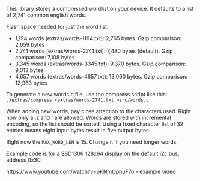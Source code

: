 This library stores a compressed wordlist on your device.  It defaults to a list of 2,741 common english words.

Flash space needed for just the word list:
 * 1,194 words (extras/words-1194.txt): 2,765 bytes. Gzip comparison: 2,659 bytes
 * 2,741 words (extras/words-2741.txt): 7,480 bytes (default). Gzip comparison: 7,108 bytes
 * 3,345 words (extras/words-3345.txt): 9,370 bytes. Gzip comparison: 9,013 bytes
 * 4,657 words (extras/words-4657.txt): 13,060 bytes. Gzip comparison: 12,963 bytes


To generate a new words.c file, use the compress script like this: `./extras/compress <extras/words-2741.txt >src/words.c`

When adding new words, pay close attention to the characters used.  Right now only a..z and ' are allowed.  Words are stored with incremental encoding, so the list should be sorted.  Using a fixed character list of 32 entries means eight input bytes result in five output bytes.

Right now the `MAX_WORD_LEN` is 15.  Change it if you need longer words.

Example code is for a SSD1306 128x64 display on the default i2c bus, address 0x3C

https://www.youtube.com/watch?v=pKNmQphuF7o - example video
